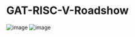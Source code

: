 # GAT-RISC-V-Roadshow
![image](https://github.com/user-attachments/assets/9338b40f-f157-4342-b0d9-8926f57144f4)
![image](https://github.com/user-attachments/assets/88072af8-0b2b-4dc8-809e-80c9d6d8f453)

